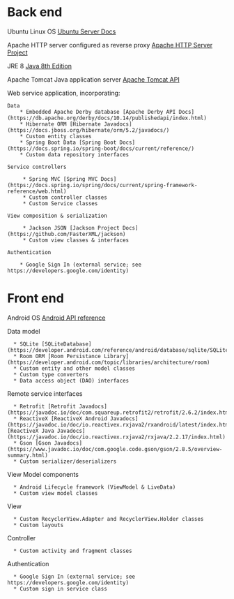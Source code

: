 # Back end

Ubuntu Linux OS [Ubuntu Server Docs](https://ubuntu.com/server/docs?_ga=2.208630098.1134918235.1585844330-683245728.1585844330)

Apache HTTP server configured as reverse proxy [Apache HTTP Server Project](https://httpd.apache.org/docs/2.4/developer/API.html)

JRE 8 [Java 8th Edition](https://docs.oracle.com/javase/8/docs/api/)

Apache Tomcat Java application server [Apache Tomcat API](https://tomcat.apache.org/tomcat-7.0-doc/api/index.html)

Web service application, incorporating:

	Data
		* Embedded Apache Derby database [Apache Derby API Docs](https://db.apache.org/derby/docs/10.14/publishedapi/index.html)
		* Hibernate ORM [Hibernate Javadocs](https://docs.jboss.org/hibernate/orm/5.2/javadocs/)
		* Custom entity classes
		* Spring Boot Data [Spring Boot Docs](https://docs.spring.io/spring-boot/docs/current/reference/)
		* Custom data repository interfaces
		  
	Service controllers
	  
         * Spring MVC [Spring MVC Docs](https://docs.spring.io/spring/docs/current/spring-framework-reference/web.html)          
		 * Custom controller classes
         * Custom Service classes
		  
    View composition & serialization
	  
         * Jackson JSON [Jackson Project Docs](https://github.com/FasterXML/jackson)
         * Custom view classes & interfaces
		  
    Authentication
	  
        * Google Sign In (external service; see https://developers.google.com/identity)

# Front end

Android OS [Android API reference](https://developer.android.com/reference)

Data model

      * SQLite [SQLiteDatabase](https://developer.android.com/reference/android/database/sqlite/SQLiteDatabase)
      * Room ORM [Room Persistance Library](https://developer.android.com/topic/libraries/architecture/room)
      * Custom entity and other model classes
      * Custom type converters
      * Data access object (DAO) interfaces
	  
Remote service interfaces

      * Retrofit [Retrofit Javadocs](https://javadoc.io/doc/com.squareup.retrofit2/retrofit/2.6.2/index.html)
      * ReactiveX [ReactiveX Android Javadocs](https://javadoc.io/doc/io.reactivex.rxjava2/rxandroid/latest/index.html),[ReactiveX Java Javadocs](https://javadoc.io/doc/io.reactivex.rxjava2/rxjava/2.2.17/index.html)
      * Gson [Gson Javadocs](https://www.javadoc.io/doc/com.google.code.gson/gson/2.8.5/overview-summary.html)
      * Custom serializer/deserializers
View Model components

      * Android Lifecycle framework (ViewModel & LiveData)
      * Custom view model classes

View

      * Custom RecyclerView.Adapter and RecyclerView.Holder classes
      * Custom layouts
	  
Controller

      * Custom activity and fragment classes
	  
Authentication

      * Google Sign In (external service; see https://developers.google.com/identity)
      * Custom sign in service class
